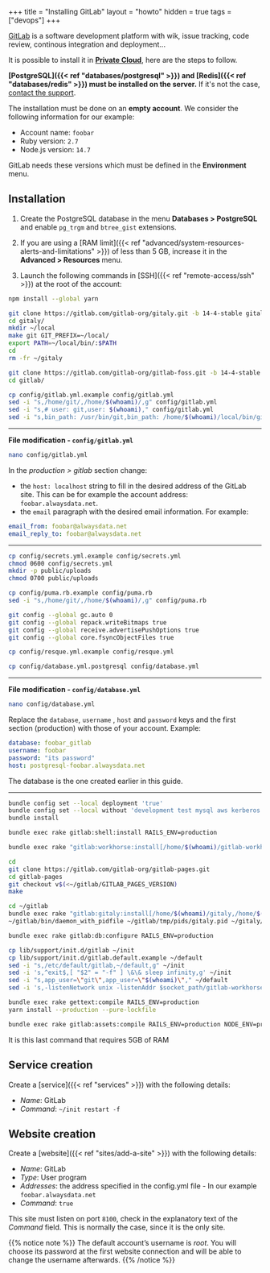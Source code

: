 +++
title = "Installing GitLab"
layout = "howto"
hidden = true
tags = ["devops"]
+++

[GitLab](https://about.gitlab.com/) is a software development platform with wik, issue tracking, code review, continous integration and deployment...

It is possible to install it in **[Private Cloud](https://www.alwaysdata.com/fr/private-cloud)**, here are the steps to follow.

**[PostgreSQL]({{< ref "databases/postgresql" >}}) and [Redis]({{< ref "databases/redis" >}}) must be installed on the server.** If it's not the case, [contact the support](https://admin.alwaysdata.com/support/add).

The installation must be done on an **empty account**. We consider the following information for our example:

- Account name: `foobar`
- Ruby version: `2.7`
- Node.js version: `14.7`

GitLab needs these versions which must be defined in the **Environment** menu.

## Installation

1. Create the PostgreSQL database in the menu **Databases > PostgreSQL** and enable `pg_trgm` and `btree_gist` extensions.

2. If you are using a [RAM limit]({{< ref "advanced/system-resources-alerts-and-limitations" >}}) of less than 5 GB, increase it in the **Advanced > Resources** menu.

3. Launch the following commands in [SSH]({{< ref "remote-access/ssh" >}}) at the root of the account:

```sh
npm install --global yarn

git clone https://gitlab.com/gitlab-org/gitaly.git -b 14-4-stable gitaly
cd gitaly/
mkdir ~/local
make git GIT_PREFIX=~/local/
export PATH=~/local/bin/:$PATH
cd
rm -fr ~/gitaly

git clone https://gitlab.com/gitlab-org/gitlab-foss.git -b 14-4-stable gitlab
cd gitlab/

cp config/gitlab.yml.example config/gitlab.yml
sed -i "s,/home/git/,/home/$(whoami)/,g" config/gitlab.yml
sed -i "s,# user: git,user: $(whoami)," config/gitlab.yml
sed -i "s,bin_path: /usr/bin/git,bin_path: /home/$(whoami)/local/bin/git," config/gitlab.yml
```

---
**File modification - `config/gitlab.yml`**

```sh
nano config/gitlab.yml
```

In the *production > gitlab* section change:
- the `host: localhost` string to fill in the desired address of the GitLab site. This can be for example the account address: `foobar.alwaysdata.net`.
- the `email` paragraph with the desired email information. For example:

```yml
email_from: foobar@alwaysdata.net
email_reply_to: foobar@alwaysdata.net
```
---

```sh
cp config/secrets.yml.example config/secrets.yml
chmod 0600 config/secrets.yml
mkdir -p public/uploads
chmod 0700 public/uploads

cp config/puma.rb.example config/puma.rb
sed -i "s,/home/git/,/home/$(whoami)/,g" config/puma.rb

git config --global gc.auto 0
git config --global repack.writeBitmaps true
git config --global receive.advertisePushOptions true
git config --global core.fsyncObjectFiles true

cp config/resque.yml.example config/resque.yml

cp config/database.yml.postgresql config/database.yml
```

---
**File modification - `config/database.yml`**

```sh
nano config/database.yml
```
Replace the `database`, `username` , `host` and `password` keys and the first section (production) with those of your account. Example:

```yml
database: foobar_gitlab
username: foobar
password: "its password"
host: postgresql-foobar.alwaysdata.net
```

The database is the one created earlier in this guide.

---

```sh
bundle config set --local deployment 'true'
bundle config set --local without 'development test mysql aws kerberos'
bundle install

bundle exec rake gitlab:shell:install RAILS_ENV=production

bundle exec rake "gitlab:workhorse:install[/home/$(whoami)/gitlab-workhorse]" RAILS_ENV=production

cd
git clone https://gitlab.com/gitlab-org/gitlab-pages.git
cd gitlab-pages
git checkout v$(<~/gitlab/GITLAB_PAGES_VERSION)
make

cd ~/gitlab
bundle exec rake "gitlab:gitaly:install[/home/$(whoami)/gitaly,/home/$(whoami)/repositories]" RAILS_ENV=production
~/gitlab/bin/daemon_with_pidfile ~/gitlab/tmp/pids/gitaly.pid ~/gitaly/_build/bin/gitaly ~/gitaly/config.toml >> ~/gitlab/log/gitaly.log 2>&1 &

bundle exec rake gitlab:db:configure RAILS_ENV=production

cp lib/support/init.d/gitlab ~/init
cp lib/support/init.d/gitlab.default.example ~/default
sed -i "s,/etc/default/gitlab,~/default,g" ~/init
sed -i 's,^exit$,[ "$2" = "-f" ] \&\& sleep infinity,g' ~/init
sed -i "s,app_user=\"git\",app_user=\"$(whoami)\"," ~/default
sed -i 's,-listenNetwork unix -listenAddr $socket_path/gitlab-workhorse.socket,-listenNetwork tcp -listenAddr [::]:8100,' ~/default

bundle exec rake gettext:compile RAILS_ENV=production
yarn install --production --pure-lockfile

bundle exec rake gitlab:assets:compile RAILS_ENV=production NODE_ENV=production
```

It is this last command that requires 5GB of RAM

## Service creation

Create a [service]({{< ref "services" >}}) with the following details:

  * *Name*: GitLab
  * *Command*: `~/init restart -f`

## Website creation

Create a [website]({{< ref "sites/add-a-site" >}}) with the following details:

  * *Name*: GitLab
  * *Type*: User program
  * *Addresses*: the address specified in the config.yml file - In our example `foobar.alwaysdata.net`
  * *Command*: `true`
  
This site must listen on port `8100`, check in the explanatory text of the *Command* field. This is normally the case, since it is the only site.

{{% notice note %}}
The default account’s username is *root*. You will choose its password at the first website connection and will be able to change the username afterwards.
{{% /notice %}}
